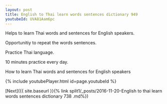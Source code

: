 ```yaml
---
layout: post
title: English to Thai learn words sentences dictionary 949 
youtubeId: UVA81Aam6pc
---
```

 
 
Helps to learn Thai words and sentences for English speakers.

Opportunitiy to repeat the words sentences. 

Practice Thai language. 
 
10 minutes practice every day. 
 
How to learn Thai words and sentences for English speakers 
 
{% include youtubePlayer.html id=page.youtubeId %}
 
 
[Next]({{ site.baseurl }}{% link  split1/_posts/2016-11-20-English to thai learn words sentences dictionary 738 .md%})
 
